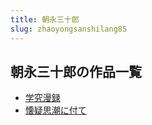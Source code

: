 ```yaml
---
title: 朝永三十郎
slug: zhaoyongsanshilang85
---
```


## 朝永三十郎の作品一覧

- [学究漫録](xuejiumanluf1)
- [懐疑思潮に付て](huaiyisichaonifute0d)
